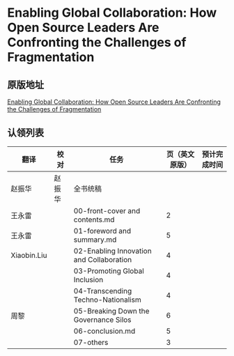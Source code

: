 # Enabling Global Collaboration: How Open Source Leaders Are Confronting the Challenges of Fragmentation

## 原版地址

[Enabling Global Collaboration: How Open Source Leaders Are Confronting the Challenges of Fragmentation](../attachments/Enabling-Global-Collaboration.pdf)

## 认领列表

| 翻译 | 校对  |  任务                                                               | 页（英文原版） | 预计完成时间 |
| ----| -- | ---------------------------------------------------------------- | ------- | ------ |
| 赵振华 | 赵振华   | 全书统稿 |                                                              |         |        |
|  王永雷|   |  00-front-cover and contents.md | 2 |   |
|  王永雷|  |  01-foreword and summary.md       | 5 | |
|  Xiaobin.Liu |  |  02-Enabling Innovation and Collaboration       | 4 | |
|  |  |  03-Promoting Global Inclusion       | 4 | |
|  |  |  04-Transcending Techno-Nationalism       | 4  | |
| 周黎 |  |  05-Breaking Down the Governance Silos     | 6 | |
| |  |  06-conclusion.md | 5 | |
| |  |  07-others | 3 | |
